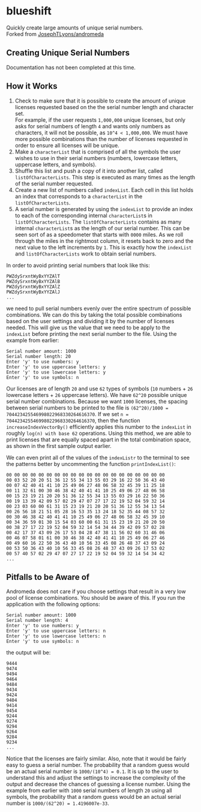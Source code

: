 # blueshift

Quickly create large amounts of unique serial numbers.  
Forked from [JosephTLyons/andromeda](https://github.com/JosephTLyons/andromeda)

## Creating Unique Serial Numbers

Documentation has not been completed at this time.

## How it Works

1. Check to make sure that it is possible to create the amount of unique
   licenses requested based on the the serial number length and character set.  
   For example, if the user requests `1,000,000` unique licenses, but only asks
   for serial numbers of length `4` and wants only numbers as characters, it
   will not be possible, as `10^4 < 1,000,000`.  We must have more possible
   combinations than the number of licenses requested in order to ensure all
   licenses will be unique.
2. Make a `characterList` that is comprised of all the symbols the user wishes
   to use in their serial numbers (numbers, lowercase letters, uppercase
   letters, and symbols).
3. Shuffle this list and push a copy of it into another list, called
   `listOfCharacterLists`.  This step is executed as many times as the length of
   the serial number requested.
4. Create a new list of numbers called `indexList`.  Each cell in this list
   holds an index that corresponds to a `characterList` in the
   `listOfCharacterLists`.
5. A serial number is generated by using the `indexList` to provide an index
   to each of the corresponding internal `characterList`s in
   `listOfCharacterLists`.  The `listOfCharacterLists` contains as many internal
   `characterList`s as the length of our serial number.  This can be seen sort
   of as a speedometer that starts with `0000` miles.  As we roll through the
   miles in the rightmost column, it resets back to zero and the next value to
   the left increments by `1`.  This is exactly how the `indexList` and
   `listOfCharacterLists` work to obtain serial numbers.

In order to avoid printing serial numbers that look like this:

```text
PWZdySrxntWyBxYYZAlT
PWZdySrxntWyBxYYZAlB
PWZdySrxntWyBxYYZAlZ
PWZdySrxntWyBxYYZAlJ
...
```

we need to pull serial numbers evenly over the entire spectrum of possible
combinations.  We can do this by taking the total possible combinations based
on the user settings and dividing it by the number of licenses needed.  This
will give us the value that we need to be apply to the `indexList` before
printing the next serial number to the file.  Using the example from earlier:

```text
Serial number amount: 1000
Serial number length: 20
Enter 'y' to use numbers: y
Enter 'y' to use uppercase letters: y
Enter 'y' to use lowercase letters: y
Enter 'y' to use symbols: n
```

Our licenses are of length `20` and use `62` types of symbols (`10` numbers +
`26` lowercase letters + `26` uppercase letters).  We have `62^20` possible
unique serial number combinations.  Because we want `1000` licenses, the spacing
between serial numbers to be printed to the file is
`(62^20)/1000 = 704423425546998022968330264616370`.  If we set
`n = 704423425546998022968330264616370`, then the function
`increaseIndexVectorBy()` efficiently applies this number to the `indexList` in
roughly `log(n) with base 62` operations.  Using this method, we are able to
print licenses that are equally spaced apart in the total combination space, as
shown in the first sample output earlier.

We can even print all of the values of the `indexListr` to the terminal to see
the patterns better by uncommenting the function `printIndexList()`:

```text
00 00 00 00 00 00 00 00 00 00 00 00 00 00 00 00 00 00 00 00
00 03 52 20 20 51 36 12 55 34 13 55 03 29 16 22 50 36 43 40
00 07 42 40 41 41 10 25 49 06 27 48 06 58 32 45 39 11 25 18
00 11 32 61 00 30 46 38 42 40 41 41 10 25 49 06 27 48 06 58
00 15 23 19 21 20 20 51 36 12 55 34 13 55 03 29 16 22 50 36
00 19 13 39 42 09 57 02 29 47 07 27 17 22 19 52 04 59 32 14
00 23 03 60 00 61 31 15 23 19 21 20 20 51 36 12 55 34 13 54
00 26 56 18 21 51 05 28 16 53 35 13 24 18 52 35 44 08 57 32
00 30 46 38 42 40 41 41 10 25 49 06 27 48 06 58 32 45 39 10
00 34 36 59 01 30 15 54 03 60 00 61 31 15 23 19 21 20 20 50
00 38 27 17 22 19 52 04 59 32 14 54 34 44 39 42 09 57 02 28
00 42 17 37 43 09 26 17 53 04 28 47 38 11 56 02 60 31 46 06
00 46 07 58 01 61 00 30 46 38 42 40 41 41 10 25 49 06 27 46
00 49 60 16 22 50 36 43 40 10 56 33 45 08 26 48 37 43 09 24
00 53 50 36 43 40 10 56 33 45 08 26 48 37 43 09 26 17 53 02
00 57 40 57 02 29 47 07 27 17 22 19 52 04 59 32 14 54 34 42
...
```

## Pitfalls to be Aware of

Andromeda does not care if you choose settings that result in a very low pool of
license combinations.  You should be aware of this.  If you run the application
with the following options:

```text
Serial number amount: 1000
Serial number length: 4
Enter 'y' to use numbers: y
Enter 'y' to use uppercase letters: n
Enter 'y' to use lowercase letters: n
Enter 'y' to use symbols: n
```

the output will be:

```text
9444
9474
9494
9464
9484
9434
9424
9404
9414
9454
9244
9274
9294
9264
9284
9234
...
```

Notice that the licenses are fairly similar.  Also, note that it would be fairly
easy to guess a serial number.  The probability that a random guess would be an
actual serial number is `1000/(10^4) = 0.1`.  It is up to the user to understand
this and adjust the settings to increase the complexity of the output and
decrease the chances of guessing a license number.  Using the example from
earlier with `1000` serial numbers of length `20` using all symbols, the
probability that a random guess would be an actual serial number is
`1000/(62^20) = 1.4196007e-33`.
